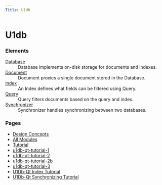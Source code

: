 ```yaml
---
Title: U1db
---
```


# U1db

<h3>Elements</h3>
  <dl>

  <dt><a href="U1db.Database.md">Database</a></dt><dd>Database implements on-disk storage for documents and indexes. </dd>

  <dt><a href="U1db.Document.md">Document</a></dt><dd>Document proxies a single document stored in the Database. </dd>

  <dt><a href="U1db.Index.md">Index</a></dt><dd>An Index defines what fields can be filtered using Query. </dd>

  <dt><a href="U1db.Query.md">Query</a></dt><dd>Query filters documents based on the query and index. </dd>

  <dt><a href="U1db.Synchronizer.md">Synchronizer</a></dt><dd>Synchronizer handles synchronizing between two databases. </dd>

  </dl>


  <h3>Pages</h3>
  <ul>

  <li><a href="U1db.concepts.md">Design Concepts</a></li>

  <li><a href="U1db.overview.md">All Modules</a></li>

  <li><a href="U1db.tutorial.md">Tutorial</a></li>

  <li><a href="U1db.u1db-qt-tutorial-1.md">u1db-qt-tutorial-1</a></li>

  <li><a href="U1db.u1db-qt-tutorial-2.md">u1db-qt-tutorial-2</a></li>

  <li><a href="U1db.u1db-qt-tutorial-2b.md">u1db-qt-tutorial-2b</a></li>

  <li><a href="U1db.u1db-qt-tutorial-3.md">u1db-qt-tutorial-3</a></li>

  <li><a href="U1db.u1db-qt-tutorial-5.md">U1Db-Qt Index Tutorial</a></li>

  <li><a href="U1db.u1db-qt-tutorial-6.md">U1Db-Qt Synchronizing Tutorial</a></li>

  </ul>
